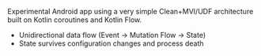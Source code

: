 Experimental Android app using a very simple Clean+MVI/UDF architecture built on Kotlin coroutines 
and Kotlin Flow.

* Unidirectional data flow (Event → Mutation Flow → State)
* State survives configuration changes and process death